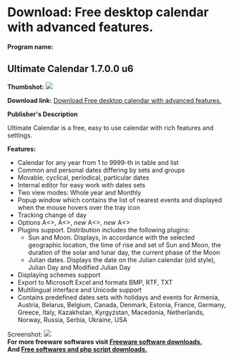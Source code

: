 # Download: Free desktop calendar with advanced features.

**Program name:**

## Ultimate Calendar 1.7.0.0 u6

  
**Thumbshot:** ![](http://www.freewarefiles.com/screenshot/ultimatecalendar_md.jpg)   
  
**Download link:** [Download Free desktop calendar with advanced features.](http://freesoftwares.boysofts.com/Ultimate-Calendar_program_89077.html)  
  


**Publisher's Description**  
  


Ultimate Calendar is a free, easy to use calendar with rich features and settings. 

**Features:**

  * Calendar for any year from 1 to 9999-th in table and list 
  * Common and personal dates differing by sets and groups 
  * Movable, cyclical, periodical, particular dates 
  * Internal editor for easy work with dates sets 
  * Two view modes: Whole year and Monthly 
  * Popup window which contains the list of nearest events and displayed when the mouse hovers over the tray icon 
  * Tracking change of day 
  * Options A<>, A<>, *new* A<>, *new* A<> 
  * Plugins support. Distribution includes the following plugins: 
    * Sun and Moon. Displays, in accordance with the selected geographic location, the time of rise and set of Sun and Moon, the duration of the solar and lunar day, the current phase of the Moon 
    * Julian dates. Displays the date on the Julian calendar (old style), Julian Day and Modified Julian Day 
  * Displaying schemes support 
  * Export to Microsoft Excel and formats BMP, RTF, TXT 
  * Multilingual interface and Unicode support 
  * Contains predefined dates sets with holidays and events for Armenia, Austria, Belarus, Belgium, Canada, Denmark, Estonia, France, Germany, Greece, Italy, Kazakhstan, Kyrgyzstan, Macedonia, Netherlands, Norway, Russia, Serbia, Ukraine, USA 

  
  
Screenshot: ![](http://www.freewarefiles.com/screenshot/ultimatecalendar.jpg)   
**For more freeware softwares visit [Freeware software downloads.](http://freesoftwares.boysofts.com/)**   
**And [Free softwares and php script downloads.](http://www.boysofts.com/)**
